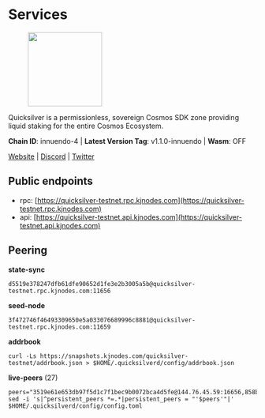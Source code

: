 # Services

<figure><img src="https://raw.githubusercontent.com/kj89/testnet_manuals/main/pingpub/logos/quicksilver.png" width="150" alt=""><figcaption></figcaption></figure>

Quicksilver is a permissionless, sovereign Cosmos SDK zone providing liquid staking for the entire Cosmos Ecosystem.

**Chain ID**: innuendo-4 | **Latest Version Tag**: v1.1.0-innuendo | **Wasm**: OFF

[Website](https://quicksilver.zone) | [Discord](https://discord.gg/quicksilverprotocol) | [Twitter](https://twitter.com/quicksilverzone)


## Public endpoints

* rpc: [https://quicksilver-testnet.rpc.kjnodes.com](https://quicksilver-testnet.rpc.kjnodes.com)
* api: [https://quicksilver-testnet.api.kjnodes.com](https://quicksilver-testnet.api.kjnodes.com)

## Peering

**state-sync**

```
d5519e378247dfb61dfe90652d1fe3e2b3005a5b@quicksilver-testnet.rpc.kjnodes.com:11656
```

**seed-node**

```
3f472746f46493309650e5a033076689996c8881@quicksilver-testnet.rpc.kjnodes.com:11659
```

**addrbook**
```
curl -Ls https://snapshots.kjnodes.com/quicksilver-testnet/addrbook.json > $HOME/.quicksilverd/config/addrbook.json
```

**live-peers** (27)
```
peers="3519e61e653db97f5d1c7f1bec9b0072bca4d5fe@144.76.45.59:16656,858ba6bc33a6d13fdd9ddad344d788dcf91cf565@142.132.151.99:15651,97377c16946f8e1fa69e7c2c6b7feb32c2090f09@116.202.227.117:11656,cfbf02b41e7fe78d51abfa93f342afd0687203c0@212.227.151.143:36656,13564ca7ffcc8fa6bcc6d405c96fe8c724ec17da@88.99.213.25:11656,c133c4c0c7034c8c345330f394984ad08092fc14@138.201.17.11:27656,0a3ac40a7a4ce35978c4da97be2eb6974bc3c58b@185.252.233.217:46656,796e72ffc343c187cd5e8397c0c09c0671d228e0@185.16.39.51:26656,2096650d8586b858d3369205f3b46ac4c765bc8e@65.109.53.155:26656,bdb93c655989b2c1882339fabb013317066dda56@95.214.52.138:26676,2caa7ddd45818914e96f540d2fc71784826bc660@161.97.155.94:26656,c4489720ba051c79f5bb16ae5d81341b0f248e19@34.240.190.194:26656,5844010472bac487748336616d450bc9f0cbc57c@65.108.72.175:29656,46f97e49a49694aead28c27be2c19300f509e273@65.108.129.94:26656,e0f0703e9ce343c46e0ec01b19216715e817b358@65.109.85.170:28656,2be586e675b0f55c96905cc83496861c64112f44@65.108.99.224:56656,fd10105bbfaaf9d45aafe13a34cdaed9cdca239d@51.89.7.235:26650,66f9d8f52a4637dc9215cdaa8dc2977633e52bbf@95.217.144.121:26656,22a393fe9174c29081ad8aeaf14ce01b9a79d8c6@159.203.28.113:26656,d4d83e209a2b096859821228ea17475f9a487a48@23.88.0.170:15651,a37474c1f254cd4b16d924327a755c914e8e7d86@65.109.30.53:26656,8ff8a186fe9cbc70d0f34891fa051f87e561a48b@158.160.0.93:26656,c9a74cdd754a8ccc9243ac2b245e4caaa78695aa@45.85.147.96:26656,c409d9297f85d1290b4d6b208a1e66015c51434d@5.161.145.173:26656,03332cdbc3d354846a18992effbb8c20aa28f52a@65.21.133.125:28656,78acdbabc08231765444b3143a222d433a5157e1@142.132.205.94:15651,3c48a780b85d248e34e63eca5d44c624f93d09d5@135.181.59.162:11156"
sed -i 's|^persistent_peers *=.*|persistent_peers = "'$peers'"|' $HOME/.quicksilverd/config/config.toml
```
